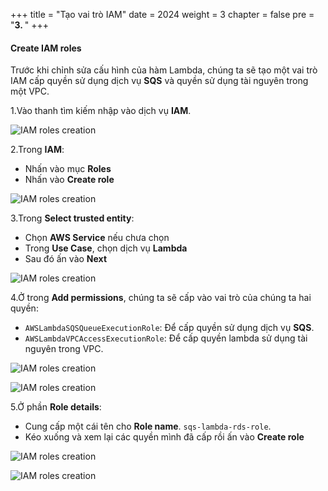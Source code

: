 +++
title = "Tạo vai trò IAM"
date = 2024
weight = 3
chapter = false
pre = "<b>3. </b>"
+++

#### Create IAM roles
Trước khi chỉnh sửa cấu hình của hàm Lambda, chúng ta sẽ tạo một vai trò IAM cấp quyền sử dụng dịch vụ **SQS** và quyền sử dụng tài nguyên trong một VPC.

1.Vào thanh tìm kiếm nhập vào dịch vụ **IAM**.

![IAM roles creation](../../images/2/2.3.1.png)

2.Trong **IAM**:
  - Nhấn vào mục **Roles**
  - Nhấn vào **Create role**

![IAM roles creation](../../images/2/2.3.2.png)

3.Trong **Select trusted entity**:
  - Chọn **AWS Service** nếu chưa chọn
  - Trong **Use Case**, chọn dịch vụ **Lambda**
  - Sau đó ấn vào **Next**

  ![IAM roles creation](../../images/2/2.3.3.png)

4.Ở trong **Add permissions**, chúng ta sẽ cấp vào vai trò của chúng ta hai quyền:
  - `AWSLambdaSQSQueueExecutionRole`: Để cấp quyền sử dụng dịch vụ **SQS**.
  - `AWSLambdaVPCAccessExecutionRole`: Để cấp quyền lambda sử dụng tài nguyên trong VPC.

  ![IAM roles creation](../../images/2/2.3.4.png)

  ![IAM roles creation](../../images/2/2.3.5.png)

5.Ở phần **Role details**:
  - Cung cấp một cái tên cho **Role name**. `sqs-lambda-rds-role`.
  - Kéo xuống và xem lại các quyền mình đã cấp rồi ấn vào **Create role**

  ![IAM roles creation](../../images/2/2.3.6.png)
  
  ![IAM roles creation](../../images/2/2.3.7.png)